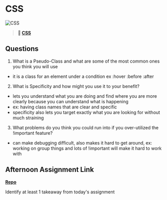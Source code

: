 # CSS

![CSS](https://bcw.blob.core.windows.net/public/cssUnit/1411879719053976)

> **📖 [CSS](https://codeworksacademy.com/fs-student-guide/resources/wk1/03-CSS)**

## Questions

1. What is a Pseudo-Class and what are some of the most common ones you think you will use

- it is a class for an element under a condition ex :hover :before :after

2. What is Specificity and how might you use it to your benefit?

- lets you understand what you are doing and find where you are more clearly because you can understand what is happening
- ex: having class names that are clear and specific
- specificity also lets you target exactly what you are looking for without much straining

3. What problems do you think you could run into if you over-utilized the !important feature?

- can make debugging difficult, also makes it hard to get around, ex: working on group things and lots of !important will make it hard to work with

## Afternoon Assignment Link

**[Repo](https://github.com/daniel-le97/<ASSIGNMENT_REPO>)**

Identify at least 1 takeaway from today's assignment
